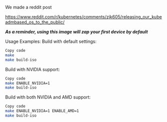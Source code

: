 We made a reddit post

https://www.reddit.com/r/kubernetes/comments/zjk605/releasing_our_kubeadmbased_os_to_the_public/

***As a reminder, using this image will zap your first device by default***


Usage Examples:
Build with default settings:

```bash
Copy code
make
make build-iso
```
Build with NVIDIA support:
```bash
Copy code
make ENABLE_NVIDIA=1
make build-iso
```
Build with both NVIDIA and AMD support:
```bash
Copy code
make ENABLE_NVIDIA=1 ENABLE_AMD=1
make build-iso
```